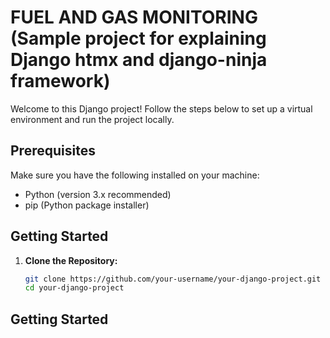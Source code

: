 # FUEL AND GAS MONITORING (Sample project for explaining Django htmx and django-ninja framework)

Welcome to this Django project! Follow the steps below to set up a virtual environment and run the project locally.

## Prerequisites

Make sure you have the following installed on your machine:

- Python (version 3.x recommended)
- pip (Python package installer)

## Getting Started

1. **Clone the Repository:**

   ```bash
   git clone https://github.com/your-username/your-django-project.git
   cd your-django-project

## Getting Started